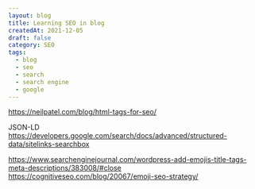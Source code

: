 ```yaml
---
layout: blog
title: Learning SEO in blog
createdAt: 2021-12-05
draft: false
category: SEO
tags:
  - blog
  - seo
  - search
  - search engine
  - google
---
```


https://neilpatel.com/blog/html-tags-for-seo/

JSON-LD
https://developers.google.com/search/docs/advanced/structured-data/sitelinks-searchbox

https://www.searchenginejournal.com/wordpress-add-emojis-title-tags-meta-descriptions/383008/#close
https://cognitiveseo.com/blog/20067/emoji-seo-strategy/